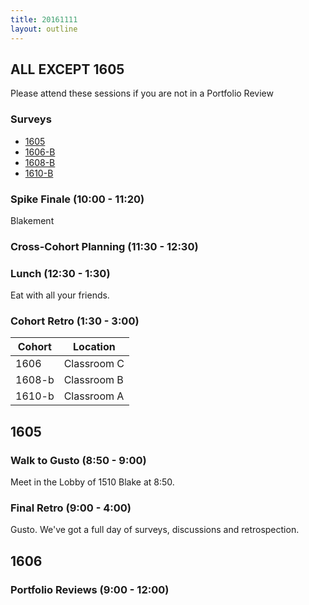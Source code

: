 ```yaml
---
title: 20161111
layout: outline
---
```



## ALL EXCEPT 1605

Please attend these sessions if you are not in a Portfolio Review

### Surveys
* [1605]()
* [1606-B](https://goo.gl/forms/ew5U5u2iB7Cf1AeC3)
* [1608-B]()
* [1610-B]()

### Spike Finale (10:00 - 11:20)
Blakement

### Cross-Cohort Planning (11:30 - 12:30)

### Lunch (12:30 - 1:30)
Eat with all your friends.

### Cohort Retro (1:30 - 3:00)

| Cohort | Location |
| ------ | -------- |
| 1606   | Classroom C |
| 1608-b | Classroom B |
| 1610-b | Classroom A |


## 1605

### Walk to Gusto (8:50 - 9:00)

Meet in the Lobby of 1510 Blake at 8:50.

### Final Retro (9:00 - 4:00)

Gusto. We've got a full day of surveys, discussions and retrospection.


## 1606

### Portfolio Reviews (9:00 - 12:00)
